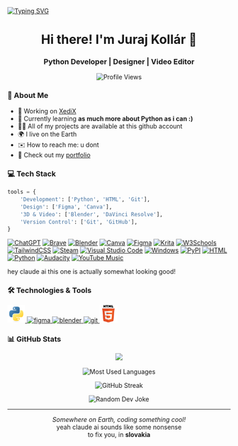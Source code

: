 <a href="https://git.io/typing-svg"><img src="https://readme-typing-svg.demolab.com?font=Fira+Code&duration=2000&pause=300&color=46F735&multiline=true&width=435&height=135&lines=%24+touch+grass.txt;%24+nano+grass.txt;%24+cat+grass.txt;%23+touch+grass+sigma+cat" alt="Typing SVG" /></a>
<h1 align="center">Hi there! I'm Juraj Kollár 👋</h1>
<h3 align="center">Python Developer | Designer | Video Editor</h3>

<p align="center">
    <img src="https://komarev.com/ghpvc/?username=mostypc123&label=Profile%20views&color=0e75b6&style=flat" alt="Profile Views" />
</p>

### 🚀 About Me
- 🔭 Working on [XediX](https://github.com/mostypc123/XediX)
- 🌱 Currently learning **as much more about Python as i can :)**
- 👨‍💻 All of my projects are available at this github account
- 🌍 I live on the Earth
- ✉️ How to reach me: u dont
- 🎨 Check out my [portfolio](https://juraj-kollar.w3spaces.com/)

### 💻 Tech Stack
```python
tools = {
    'Development': ['Python', 'HTML', 'Git'],
    'Design': ['Figma', 'Canva'],
    '3D & Video': ['Blender', 'DaVinci Resolve'],
    'Version Control': ['Git', 'GitHub'],
}
```
[![ChatGPT](https://img.shields.io/badge/ChatGPT-74aa9c?logo=openai&logoColor=white)](#)
[![Brave](https://img.shields.io/badge/Brave-FB542B?logo=Brave&logoColor=white)](#)
[![Blender](https://img.shields.io/badge/Blender-%23F5792A.svg?logo=blender&logoColor=white)](#)
[![Canva](https://img.shields.io/badge/Canva-%2300C4CC.svg?&logo=Canva&logoColor=white)](#)
[![Figma](https://img.shields.io/badge/Figma-F24E1E?logo=figma&logoColor=white)](#)
[![Krita](https://img.shields.io/badge/Krita-203759?logo=krita&logoColor=EEF37B)](#)
[![W3Schools](https://img.shields.io/badge/W3Schools-04AA6D?logo=w3schools&logoColor=fff)](#)
[![TailwindCSS](https://img.shields.io/badge/Tailwind%20CSS-%2338B2AC.svg?logo=tailwind-css&logoColor=white)](#)
[![Steam](https://img.shields.io/badge/Steam-%23000000.svg?logo=steam&logoColor=white)](#)
[![Visual Studio Code](https://custom-icon-badges.demolab.com/badge/Visual%20Studio%20Code-0078d7.svg?logo=vsc&logoColor=white)](#)
[![Windows](https://custom-icon-badges.demolab.com/badge/Windows-0078D6?logo=windows11&logoColor=white)](#)
[![PyPI](https://img.shields.io/badge/PyPI-3775A9?logo=pypi&logoColor=fff)](#)
[![HTML](https://img.shields.io/badge/HTML-%23E34F26.svg?logo=html5&logoColor=white)](#)
[![Python](https://img.shields.io/badge/Python-3776AB?logo=python&logoColor=fff)](#)
[![Audacity](https://img.shields.io/badge/Audacity-0000CC?logo=audacity&logoColor=white)](#)
[![YouTube Music](https://img.shields.io/badge/YouTube_Music-FF0000?logo=youtube-music&logoColor=white)](#)

hey claude ai this one is actually somewhat looking good!

### 🛠️ Technologies & Tools
<p align="left">
    <a href="https://www.python.org" target="_blank" rel="noreferrer">
        <img src="https://raw.githubusercontent.com/devicons/devicon/master/icons/python/python-original.svg" alt="python" width="40" height="40"/>
    </a>
    <a href="https://www.figma.com/" target="_blank" rel="noreferrer">
        <img src="https://www.vectorlogo.zone/logos/figma/figma-icon.svg" alt="figma" width="40" height="40"/>
    </a>
    <a href="https://www.blender.org/" target="_blank" rel="noreferrer">
        <img src="https://download.blender.org/branding/community/blender_community_badge_white.svg" alt="blender" width="40" height="40"/>
    </a>
    <a href="https://git-scm.com/" target="_blank" rel="noreferrer">
        <img src="https://www.vectorlogo.zone/logos/git-scm/git-scm-icon.svg" alt="git" width="40" height="40"/>
    </a>
    <a href="https://www.w3.org/html/" target="_blank" rel="noreferrer">
        <img src="https://raw.githubusercontent.com/devicons/devicon/master/icons/html5/html5-original-wordmark.svg" alt="html5" width="40" height="40"/>
    </a>
</p>

### 📊 GitHub Stats
<p align="center">
    <img src="http://github-profile-summary-cards.vercel.app/api/cards/profile-details?username=mostypc123">
</p>
<p align="center">
    <img src="https://github-readme-stats.vercel.app/api/top-langs?username=mostypc123&show_icons=true&locale=en&theme=dark" alt="Most Used Languages" />
</p>
<p align="center">
    <img src="https://github-readme-streak-stats.herokuapp.com/?user=mostypc123&theme=highcontrast" alt="GitHub Streak" />
</p>

<p align="center">
    <img src="https://readme-jokes.vercel.app/api" alt="Random Dev Joke" />
</p>

---
<p align="center">
    <i>Somewhere on Earth, coding something cool!</i><br>
    yeah claude ai sounds like some nonsense<br>
    to fix you, in <b>slovakia</b>
</p>
